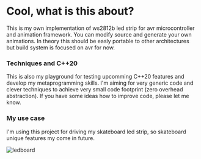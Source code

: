 # Cool, what is this about?

This is my own implementation of ws2812b led strip for avr microcontroller and animation framework. You can modify source and generate your own animations. In theory this should be easly portable to other architectures but build system is focused on avr for now.

### Techniques and C++20

This is also my playground for testing upcomming C++20 features and develop my metaprogramming skills. I'm aiming for very generic code and clever techniques to achieve very small code footprint (zero overhead abstraction). If you have some ideas how to improve code, please let me know.

### My use case

I'm using this project for driving my skateboard led strip, so skateboard unique features my come in future.

![ledboard](https://devwork.space/wp-content/uploads/2018/11/ledboard.jpg)

